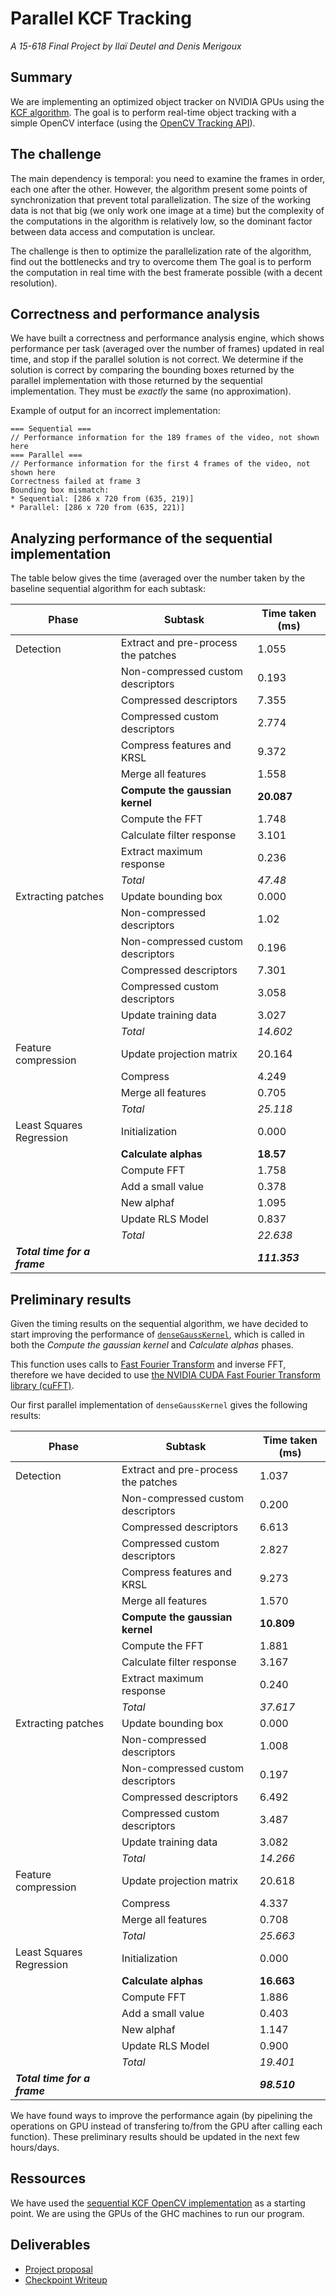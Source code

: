 # Parallel KCF Tracking
_A 15-618 Final Project by Ilaï Deutel and Denis Merigoux_

## Summary

We are implementing an optimized object tracker on NVIDIA GPUs using the [KCF algorithm](http://home.isr.uc.pt/~pedromartins/Publications/henriques_eccv2012.pdf). The goal is to perform real-time object tracking with a simple OpenCV interface (using the [OpenCV Tracking API](http://docs.opencv.org/trunk/d9/df8/group__tracking.html)).

## The challenge

The main dependency is temporal: you need to examine the frames in order, each one after the other. However, the algorithm present some points of synchronization that prevent total parallelization. The size of the working data is not that big (we only work one image at a time) but the complexity of the computations in the algorithm is relatively low, so the dominant factor between data access and computation is unclear.

The challenge is then to optimize the parallelization rate of the algorithm, find out the bottlenecks and try to overcome them The goal is to perform the computation in real time with the best framerate possible (with a decent resolution).

## Correctness and performance analysis

We have built a correctness and performance analysis engine, which shows performance per task (averaged over the number of frames) updated in real time, and stop if the parallel solution is not correct. We determine if the solution is correct by comparing the bounding boxes returned by the parallel implementation with those returned by the sequential implementation. They must be *exactly* the same (no approximation).

Example of output for an incorrect implementation:
```
=== Sequential ===
// Performance information for the 189 frames of the video, not shown here
=== Parallel ===
// Performance information for the first 4 frames of the video, not shown here
Correctness failed at frame 3
Bounding box mismatch:
* Sequential: [286 x 720 from (635, 219)]
* Parallel: [286 x 720 from (635, 221)]
```

## Analyzing performance of the sequential implementation

The table below gives the time (averaged over the number  taken by the baseline sequential algorithm for each subtask:

| Phase                    | Subtask                             | Time taken (ms) |
|--------------------------|-------------------------------------|-----------------|
| Detection                | Extract and pre-process the patches | 1.055           |
|                          | Non-compressed custom descriptors   | 0.193           |
|                          | Compressed descriptors              | 7.355           |
|                          | Compressed custom descriptors       | 2.774           |
|                          | Compress features and KRSL          | 9.372           |
|                          | Merge all features                  | 1.558           |
|                          | **Compute the gaussian kernel**     | **20.087**      |
|                          | Compute the FFT                     | 1.748           |
|                          | Calculate filter response           | 3.101           |
|                          | Extract maximum response            | 0.236           |
|                          | _Total_                             | _47.48_         |
| Extracting patches       | Update bounding box                 | 0.000           |
|                          | Non-compressed descriptors          | 1.02            |
|                          | Non-compressed custom descriptors   | 0.196           |
|                          | Compressed descriptors              | 7.301           |
|                          | Compressed custom descriptors       | 3.058           |
|                          | Update training data                | 3.027           |
|                          | _Total_                             | _14.602_        |
| Feature compression      | Update projection matrix            | 20.164          |
|                          | Compress                            | 4.249           |
|                          | Merge all features                  | 0.705           |
|                          | _Total_                             | _25.118_        |
| Least Squares Regression | Initialization                      | 0.000           |
|                          | **Calculate alphas**                | **18.57**       |
|                          | Compute FFT                         | 1.758           |
|                          | Add a small value                   | 0.378           |
|                          | New alphaf                          | 1.095           |
|                          | Update RLS Model                    | 0.837           |
|                          | _Total_                             | _22.638_        |
| **_Total time for a frame_** |                                 | **_111.353_**       |

## Preliminary results

Given the timing results on the sequential algorithm, we have decided to start improving the performance of [`denseGaussKernel`](https://github.com/denismerigoux/GPU-tracking/blob/master/src/trackerKCF.cpp), which is called in both the _Compute the gaussian kernel_ and _Calculate alphas_ phases.

This function uses calls to [Fast Fourier Transform](https://en.wikipedia.org/wiki/Fast_Fourier_transform) and inverse FFT, therefore we have decided to use [the NVIDIA CUDA Fast Fourier Transform library (cuFFT)](https://developer.nvidia.com/cufft).

Our first parallel implementation of `denseGaussKernel` gives the following results:

| Phase                    | Subtask                             | Time taken (ms) |
|--------------------------|-------------------------------------|-----------------|
| Detection                | Extract and pre-process the patches | 1.037           |
|                          | Non-compressed custom descriptors   | 0.200           |
|                          | Compressed descriptors              | 6.613           |
|                          | Compressed custom descriptors       | 2.827           |
|                          | Compress features and KRSL          | 9.273           |
|                          | Merge all features                  | 1.570           |
|                          | **Compute the gaussian kernel**     | **10.809**      |
|                          | Compute the FFT                     | 1.881           |
|                          | Calculate filter response           | 3.167           |
|                          | Extract maximum response            | 0.240           |
|                          | _Total_                             | _37.617_        |
| Extracting patches       | Update bounding box                 | 0.000           |
|                          | Non-compressed descriptors          | 1.008           |
|                          | Non-compressed custom descriptors   | 0.197           |
|                          | Compressed descriptors              | 6.492           |
|                          | Compressed custom descriptors       | 3.487           |
|                          | Update training data                | 3.082           |
|                          | _Total_                             | _14.266_        |
| Feature compression      | Update projection matrix            | 20.618          |
|                          | Compress                            | 4.337           |
|                          | Merge all features                  | 0.708           |
|                          | _Total_                             | _25.663_        |
| Least Squares Regression | Initialization                      | 0.000           |
|                          | **Calculate alphas**                | **16.663**      |
|                          | Compute FFT                         | 1.886           |
|                          | Add a small value                   | 0.403           |
|                          | New alphaf                          | 1.147           |
|                          | Update RLS Model                    | 0.900           |
|                          | _Total_                             | _19.401_        |
| **_Total time for a frame_** |                                 | **_98.510_**    |

We have found ways to improve the performance again (by pipelining the operations on GPU instead of transfering to/from the GPU after calling each function). These preliminary results should be updated in the next few hours/days.

## Ressources

We have used the [sequential KCF OpenCV implementation](http://docs.opencv.org/trunk/d2/dff/classcv_1_1TrackerKCF.html) as a starting point. We are using the GPUs of the GHC machines to run our program.


## Deliverables
* [Project proposal](https://github.com/denismerigoux/GPU-tracking/raw/master/proposal/proposal.pdf)
* [Checkpoint Writeup](https://github.com/denismerigoux/GPU-tracking/raw/master/checkpoint/checkpoint.pdf)

